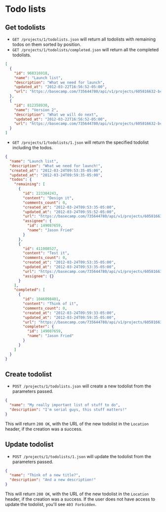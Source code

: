 Todo lists
==========

> <Clever quote about todo lists>


Get todolists
-------------

* `GET /projects/1/todolists.json` will return all todolists with remaining todos on them sorted by position.
* `GET /projects/1/todolists/completed.json` will return all the completed todolists.

```json
[
  {
    "id": 968316918,
    "name": "Launch list",
    "description": "What we need for launch",
    "updated_at": "2012-03-22T16:56:52-05:00",
    "url": "https://basecamp.com/735644780/api/v1/projects/605816632-bcx/todolists/968316918-launch-list.json"
  },
  {
    "id": 812358930,
    "name": "Version 2",
    "description": "What we will do next",
    "updated_at": "2012-03-22T16:56:52-05:00",
    "url": "https://basecamp.com/735644780/api/v1/projects/605816632-bcx/todolists/812358930-version-2.json"
  }
]
```

* `GET /projects/1/todolists/1.json` will return the specified todolist including the todos.

```json
{
  "name": "Launch list",
  "description": "What we need for launch!",
  "created_at": "2012-03-24T09:53:35-05:00",
  "updated_at": "2012-03-24T09:59:35-05:00",
  "todos": {
    "remaining": [
      {
        "id": 223304243,
        "content": "Design it",
        "comments_count": 0,
        "created_at": "2012-03-24T09:53:35-05:00",
        "updated_at": "2012-03-24T09:55:52-05:00",
        "url": "https://basecamp.com/735644780/api/v1/projects/605816632-bcx/todos/223304243-design-it.json",
        "assignee": {
          "id": 149087659,
          "name": "Jason Fried"
        }
      },
      {
        "id": 411008527,
        "content": "Test it",
        "comments_count": 0,
        "created_at": "2012-03-24T09:53:35-05:00",
        "updated_at": "2012-03-24T09:53:35-05:00",
        "url": "https://basecamp.com/735644780/api/v1/projects/605816632-bcx/todos/411008527-test-it.json",
        "assignee": {}
      }
    ],
    "completed": [
      {
        "id": 1046098401,
        "content": "Think of it",
        "comments_count": 0,
        "created_at": "2012-03-24T09:59:33-05:00",
        "updated_at": "2012-03-24T09:59:35-05:00",
        "url": "https://basecamp.com/735644780/api/v1/projects/605816632-bcx/todos/1046098401-think-of-it.json",
        "completer": {
          "id": 149087659,
          "name": "Jason Fried"
        }
      }
    ]
  }
}
```


Create todolist
---------------

* `POST /projects/1/todolists.json` will create a new todolist from the parameters passed.

```json
{
  "name": "My really important list of stuff to do",
  "description": "I'm serial guys, this stuff matters!"
}
```

This will return `200 OK`, with the URL of the new todolist in the `Location` header, if the creation was a success.


Update todolist
---------------

* `POST /projects/1/todolists/1.json` will update the todolist from the parameters passed.

```json
{
  "name": "Think of a new title?",
  "description": "And a new description!"
}
```

This will return `200 OK`, with the URL of the new todolist in the `Location` header, if the creation was a success. If the user does not have access to update the todolist, you'll see `403 Forbidden`.

